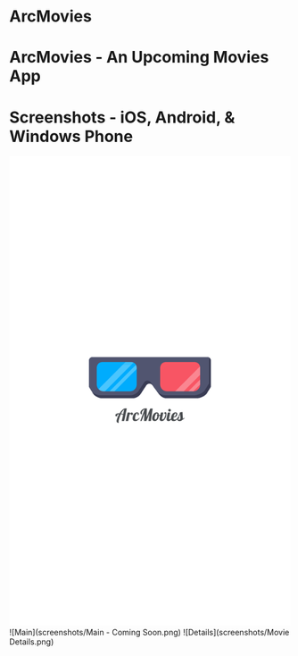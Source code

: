 # ArcMovies
ArcMovies - An Upcoming Movies App
===============

Screenshots - iOS, Android, & Windows Phone
===
![Splash](screenshots/MovieSplash.png)
![Main](screenshots/Main - Coming Soon.png)
![Details](screenshots/Movie Details.png)
